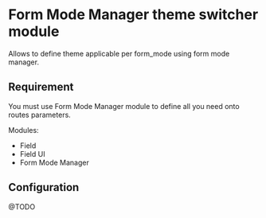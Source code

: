 Form Mode Manager theme switcher module
=======================================

Allows to define theme applicable per form_mode using form mode manager.

Requirement
-----------
You must use Form Mode Manager module to define all you need onto
 routes parameters.

Modules:

* Field
* Field UI
* Form Mode Manager

Configuration
-------------

@TODO
